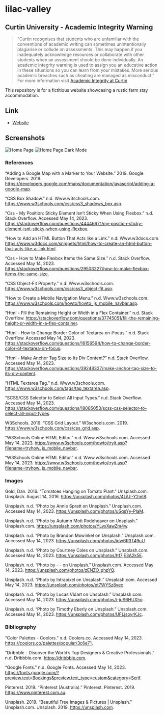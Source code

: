 # lilac-valley

## Curtin University - Academic Integrity Warning
> "Curtin recognises that students who are unfamiliar with the conventions of academic writing can sometimes unintentionally plagiarise or collude on assessments. This may happen if you inadequately acknowledge resources or collaborate with other students when an assessment should be done individually. An academic integrity warning is used to assign you an educative action in these situations so you can learn from your mistakes. More serious academic breaches such as cheating are managed as misconduct."
For more information visit [Academic Integrity at Curtin](https://www.curtin.edu.au/students/essentials/rights/academic-integrity/)

This repository is for a fictitious website showcasing a rustic farm stay accommodation.

## Link

- [Website](https://inquisitive-conkies-fd473b.netlify.app)

## Screenshots

![Home Page](screenshots/lilac-valley-farm-stay-website.png)
![Home Page Dark Mode](screenshots/lilac-valley-farm-stay-website-dark.png)

### References

“Adding a Google Map with a Marker to Your Website.” 2019. Google Developers. 2019. https://developers.google.com/maps/documentation/javascript/adding-a-google-map.

“CSS Box Shadow.” n.d. Www.w3schools.com. https://www.w3schools.com/css/css3_shadows_box.asp.

“Css - My Position: Sticky Element Isn’t Sticky When Using Flexbox.” n.d. Stack Overflow. Accessed May 14, 2023. https://stackoverflow.com/questions/44446671/my-position-sticky-element-isnt-sticky-when-using-flexbox.

“How to Add an HTML Button That Acts like a Link.” n.d. Www.w3docs.com. https://www.w3docs.com/snippets/html/how-to-create-an-html-button-that-acts-like-a-link.html.

“Css - How to Make Flexbox Items the Same Size.” n.d. Stack Overflow. Accessed May 14, 2023. https://stackoverflow.com/questions/29503227/how-to-make-flexbox-items-the-same-size.

“CSS Object-Fit Property.” n.d. Www.w3schools.com. https://www.w3schools.com/css/css3_object-fit.asp.

“How to Create a Mobile Navigation Menu.” n.d. Www.w3schools.com. https://www.w3schools.com/howto/howto_js_mobile_navbar.asp.

“Html - Fill the Remaining Height or Width in a Flex Container.” n.d. Stack Overflow. https://stackoverflow.com/questions/37745051/fill-the-remaining-height-or-width-in-a-flex-container.

“Html - How to Change Border Color of Textarea on :Focus.” n.d. Stack Overflow. Accessed May 14, 2023. https://stackoverflow.com/questions/16156594/how-to-change-border-color-of-textarea-on-focus.

“Html - Make Anchor Tag Size to Its Div Content?” n.d. Stack Overflow. Accessed May 14, 2023. https://stackoverflow.com/questions/39248337/make-anchor-tag-size-to-its-div-content.

“HTML Textarea Tag.” n.d. Www.w3schools.com. https://www.w3schools.com/tags/tag_textarea.asp.

“SCSS/CSS Selector to Select All Input Types.” n.d. Stack Overflow. Accessed May 14, 2023. https://stackoverflow.com/questions/18085053/scss-css-selector-to-select-all-input-types.

W3Schools. 2019. “CSS Grid Layout.” W3schools.com. 2019. https://www.w3schools.com/css/css_grid.asp.

“W3Schools Online HTML Editor.” n.d. Www.w3schools.com. Accessed May 14, 2023. https://www.w3schools.com/howto/tryit.asp?filename=tryhow_js_mobile_navbar.

“W3Schools Online HTML Editor.” n.d. Www.w3schools.com. Accessed May 14, 2023. https://www.w3schools.com/howto/tryit.asp?filename=tryhow_js_mobile_navbar.


### Images

Gold, Dan. 2016. “Tomatoes Hanging on Tomato Plant.” Unsplash.com. Unsplash. August 14, 2016. https://unsplash.com/photos/4LiUI-Y2mI8.

Unsplash. n.d. “Photo by Annie Spratt on Unsplash.” Unsplash.com. Accessed May 14, 2023. https://unsplash.com/photos/uSqsYy-PIaM.

Unsplash. n.d. “Photo by Autumn Mott Rodeheaver on Unsplash.” Unsplash.com. https://unsplash.com/photos/YLyxXawZm4w.

Unsplash. n.d. “Photo by Brandon Mowinkel on Unsplash.” Unsplash.com. Accessed May 14, 2023. https://unsplash.com/photos/idw6R3T49uU.

Unsplash. n.d. “Photo by Courtney Coles on Unsplash.” Unsplash.com. Accessed May 14, 2023. https://unsplash.com/photos/h17jE3A2k5E.

Unsplash. n.d. “Photo by - - on Unsplash.” Unsplash.com. Accessed May 14, 2023. https://unsplash.com/photos/zENZO_qhpYQ.

Unsplash. n.d. “Photo by Intrapixel on Unsplash.” Unsplash.com. Accessed May 14, 2023. https://unsplash.com/photos/et7WYSz8vec.

Unsplash. n.d. “Photo by Lucas Vidart on Unsplash.” Unsplash.com. Accessed May 14, 2023. https://unsplash.com/photos/i-juS6HUX5o.

Unsplash. n.d. “Photo by Timothy Eberly on Unsplash.” Unsplash.com. Accessed May 14, 2023. https://unsplash.com/photos/UFLjsoyrKJc.

### Bibliography

“Color Palettes - Coolors.” n.d. Coolors.co. Accessed May 14, 2023. https://coolors.co/palettes/popular/3c6e71.

“Dribbble - Discover the World’s Top Designers & Creative Professionals.” n.d. Dribbble.com. https://dribbble.com.

“Google Fonts.” n.d. Google Fonts. Accessed May 14, 2023. https://fonts.google.com/?preview.text=Bookings&preview.text_type=custom&category=Serif.

Pinterest. 2019. “Pinterest (Australia).” Pinterest. Pinterest. 2019. https://www.pinterest.com.au.

Unsplash. 2019. “Beautiful Free Images & Pictures | Unsplash.” Unsplash.com. Unsplash. 2019. https://unsplash.com.
